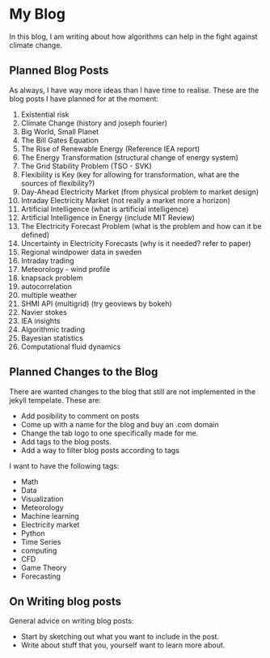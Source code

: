 # My Blog
In this blog, I am writing about how algorithms can help in the fight against climate change. 

## Planned Blog Posts
As always, I have way more ideas than I have time to realise. These are the blog posts I have planned for at the moment: 

1. Existential risk
1. Climate Change (history and joseph fourier)
1. Big World, Small Planet
1. The Bill Gates Equation
1. The Rise of Renewable Energy (Reference IEA report)
1. The Energy Transformation (structural change of energy system)
1. The Grid Stability Problem (TSO - SVK)
1. Flexibility is Key (key for allowing for transformation, what are the sources of flexibility?)
1. Day-Ahead Electricity Market (from physical problem to market design)
1. Intraday Electricity Market (not really a market more a horizon)
1. Artificial Intelligence (what is artificial intelligence)
1. Artificial Intelligence in Energy (include MIT Review)
1. The Electricity Forecast Problem (what is the problem and how can it be defined)
1. Uncertainty in Electricity Forecasts (why is it needed? refer to paper) 
1. Regional windpower data in sweden
1. Intraday trading 
1. Meteorology - wind profile
1. knapsack problem
1. autocorrelation
1. multiple weather
1. SHMI API (multigrid) (try geoviews by bokeh)
1. Navier stokes
1. IEA insights 
1. Algorithmic trading
1. Bayesian statistics
1. Computational fluid dynamics 

## Planned Changes to the Blog
There are wanted changes to the blog that still are not implemented in the jekyll tempelate. These are: 

* Add posibility to comment on posts
* Come up with a name for the blog and buy an .com domain
* Change the tab logo to one specifically made for me. 
* Add tags to the blog posts. 
* Add a way to filter blog posts according to tags

I want to have the following tags: 

* Math
* Data
* Visualization
* Meteorology
* Machine learning
* Electricity market
* Python
* Time Series
* computing
* CFD
* Game Theory
* Forecasting

## On Writing blog posts
General advice on writing blog posts: 

* Start by sketching out what you want to include in the post. 
* Write about stuff that you, yourself want to learn more about. 
